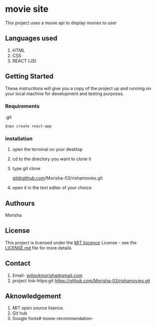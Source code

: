 # movie site
This project uses a movie api to display movies to user
## Languages used
1. HTML
2. CSS
3. REACT (JS)
## Getting Started

These instructions will give you a copy of the project up and running on
your local machine for development and testing purposes. 
### Requirements
 .git 

    $npx create react-app 
### installation
1. open the terminal on your desktop
2. cd to the directory you want to clone it
3. type git clone 


    git@github.com/Morisha-03/rishamovies.git
4. open it in the text editor of your choice

## Authours
Morisha


## License

This project is licensed under the [MIT liscence](LICENSE.md)
License - see the [LICENSE.md](LICENSE.md) file for more
details
## Contact
1. Email- willockmorisha@gmail.com
1. project link-https:git https://github.com/Morisha-03/rishamovies.git
## Aknowledgement
1. MIT open source lisence.
2. Git hub 
3. Google fonts#   m o v i e - r e c o m m e n d a t i o n - 
 
 